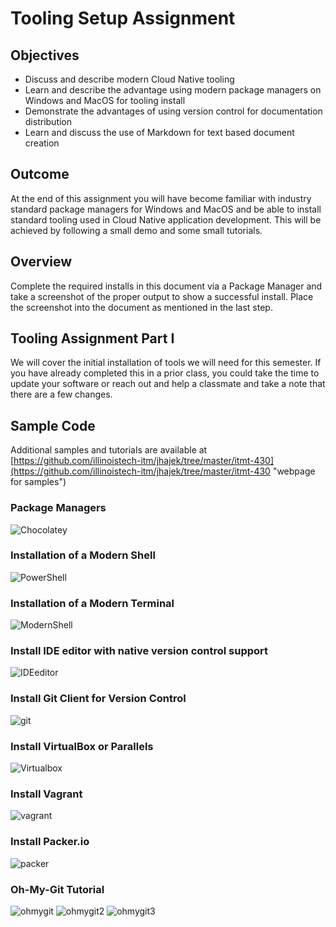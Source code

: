 # Tooling Setup Assignment

## Objectives

* Discuss and describe modern Cloud Native tooling
* Learn and describe the advantage using modern package managers on Windows and MacOS for tooling install
* Demonstrate the advantages of using version control for documentation distribution
* Learn and discuss the use of Markdown for text based document creation

## Outcome

At the end of this assignment you will have become familiar with industry standard package managers for Windows and MacOS and be able to install standard tooling used in Cloud Native application development. This will be achieved by following a small demo and some small tutorials.

## Overview

Complete the required installs in this document via a Package Manager and take a screenshot of the proper output to show a successful install. Place the screenshot into the document as mentioned in the last step.

## Tooling Assignment Part I

We will cover the initial installation of tools we will need for this semester.  If you have already completed this in a prior class, you could take the time to update your software or reach out and help a classmate and take a note that there are a few changes.

## Sample Code

Additional samples and tutorials are available at [https://github.com/illinoistech-itm/jhajek/tree/master/itmt-430](https://github.com/illinoistech-itm/jhajek/tree/master/itmt-430 "webpage for samples")

### Package Managers
![Chocolatey]("Images/Chocolatey.png")


### Installation of a Modern Shell
![PowerShell]("Images/Powershell.png")

### Installation of a Modern Terminal
![ModernShell]("Images/Windows_Terminal.png")

### Install IDE editor with native version control support
![IDEeditor]("VisualStudioCode.png")

### Install Git Client for Version Control
![git]("git.png")

### Install VirtualBox or Parallels
![Virtualbox]("virtualbox.png")

### Install Vagrant
![vagrant]("vagrant.png")

### Install Packer.io
![packer]("packer.png")

### Oh-My-Git Tutorial
![ohmygit]("ogmygit1.png")
![ohmygit2]("ogmygit2.png")
![ohmygit3]("ogmygit3.png")
